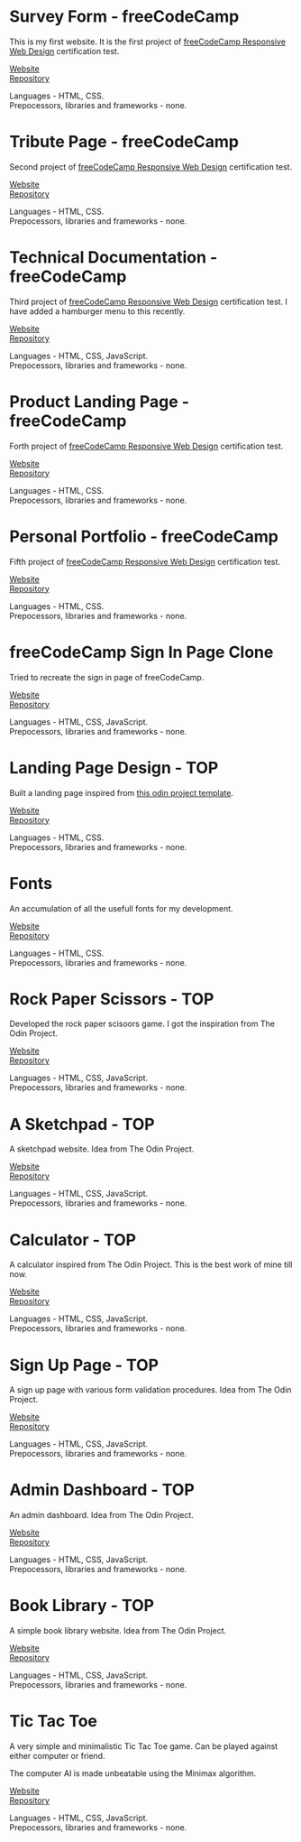 # Survey Form - freeCodeCamp

This is my first website. It is the first project of <a href="https://www.freecodecamp.org/learn/2022/responsive-web-design/">freeCodeCamp Responsive Web Design</a> certification test.

[Website](https://shubha360.github.io/freeCodeCamp-survey-form/)
<br>
[Repository](https://github.com/shubha360/freeCodeCamp-survey-form)

Languages - HTML, CSS.
<br>
Prepocessors, libraries and frameworks - none.

# Tribute Page - freeCodeCamp

Second project of <a href="https://www.freecodecamp.org/learn/2022/responsive-web-design/">freeCodeCamp Responsive Web Design</a> certification test.

[Website](https://shubha360.github.io/freeCodeCamp-tribute-page/)
<br>
[Repository](https://github.com/shubha360/freeCodeCamp-tribute-page)

Languages - HTML, CSS.
<br>
Prepocessors, libraries and frameworks - none.

# Technical Documentation - freeCodeCamp

Third project of <a href="https://www.freecodecamp.org/learn/2022/responsive-web-design/">freeCodeCamp Responsive Web Design</a> certification test. I have added a hamburger menu to this recently.

[Website](https://shubha360.github.io/freeCodeCamp-technical-doc/)
<br>
[Repository](https://github.com/shubha360/freeCodeCamp-technical-doc)

Languages - HTML, CSS, JavaScript.
<br>
Prepocessors, libraries and frameworks - none.

# Product Landing Page - freeCodeCamp

Forth project of <a href="https://www.freecodecamp.org/learn/2022/responsive-web-design/">freeCodeCamp Responsive Web Design</a> certification test.

[Website](https://shubha360.github.io/freeCodeCamp-landing-page/)
<br>
[Repository](https://github.com/shubha360/freeCodeCamp-landing-page)

Languages - HTML, CSS.
<br>
Prepocessors, libraries and frameworks - none.

# Personal Portfolio - freeCodeCamp

Fifth project of <a href="https://www.freecodecamp.org/learn/2022/responsive-web-design/">freeCodeCamp Responsive Web Design</a> certification test.

[Website](https://shubha360.github.io/freecodecamp-portfolio/)
<br>
[Repository](https://github.com/shubha360/freecodecamp-portfolio)

Languages - HTML, CSS.
<br>
Prepocessors, libraries and frameworks - none.

# freeCodeCamp Sign In Page Clone

Tried to recreate the sign in page of freeCodeCamp.

[Website](https://shubha360.github.io/fcc-sign-in-page/)
<br>
[Repository](https://github.com/shubha360/fcc-sign-in-page)

Languages - HTML, CSS, JavaScript.
<br>
Prepocessors, libraries and frameworks - none.

# Landing Page Design - TOP

Built a landing page inspired from <a href="https://cdn.statically.io/gh/TheOdinProject/curriculum/81a5d553f4073e593d23a6ab00d50eef8620796d/foundations/html_css/project/imgs/01.png">this odin project template</a>.

[Website](https://shubha360.github.io/landing_page-top/)
<br>
[Repository](https://github.com/shubha360/odin-landing-page)

Languages - HTML, CSS.
<br>
Prepocessors, libraries and frameworks - none.

# Fonts

An accumulation of all the usefull fonts for my development.

[Website](https://shubha360.github.io/all-fonts/)
<br>
[Repository](https://github.com/shubha360/all-fonts)

Languages - HTML, CSS.
<br>
Prepocessors, libraries and frameworks - none.

# Rock Paper Scissors - TOP

Developed the rock paper scisoors game. I got the inspiration from The Odin Project.

[Website](https://shubha360.github.io/rock_paper_scissors-top/)
<br>
[Repository](https://github.com/shubha360/rock-paper-scissors)

Languages - HTML, CSS, JavaScript.
<br>
Prepocessors, libraries and frameworks - none.

# A Sketchpad - TOP

A sketchpad website. Idea from The Odin Project.

[Website](https://shubha360.github.io/a_sketchpad-top/)
<br>
[Repository](https://github.com/shubha360/a_sketchpad)

Languages - HTML, CSS, JavaScript.
<br>
Prepocessors, libraries and frameworks - none.

# Calculator - TOP

A calculator inspired from The Odin Project. This is the best work of mine till now.

[Website](https://shubha360.github.io/web_calculator-top/)
<br>
[Repository](https://github.com/shubha360/web-calculator)

Languages - HTML, CSS, JavaScript.
<br>
Prepocessors, libraries and frameworks - none.

# Sign Up Page - TOP

A sign up page with various form validation procedures. Idea from The Odin Project.

[Website](https://shubha360.github.io/signup_form-top/)
<br>
[Repository](https://github.com/shubha360/signupForm-web)

Languages - HTML, CSS, JavaScript.
<br>
Prepocessors, libraries and frameworks - none.

# Admin Dashboard - TOP

An admin dashboard. Idea from The Odin Project.

[Website](https://shubha360.github.io/admin_dashboard-top/)
<br>
[Repository](https://github.com/shubha360/admin_dashboard-top)

Languages - HTML, CSS, JavaScript.
<br>
Prepocessors, libraries and frameworks - none.

# Book Library - TOP

A simple book library website. Idea from The Odin Project.

[Website](https://shubha360.github.io/book_library-top/)
<br>
[Repository](https://github.com/shubha360/book_library-top)

Languages - HTML, CSS, JavaScript.
<br>
Prepocessors, libraries and frameworks - none.

# Tic Tac Toe

A very simple and minimalistic Tic Tac Toe game. Can be played against either computer or friend.

The computer AI is made unbeatable using the Minimax algorithm.

[Website](https://shubha360.github.io/tic-tac-toe-web/)
<br>
[Repository](https://github.com/shubha360/tic-tac-toe-web)

Languages - HTML, CSS, JavaScript.
<br>
Prepocessors, libraries and frameworks - none.
